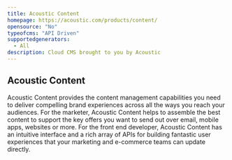 ```yaml
---
title: Acoustic Content
homepage: https://acoustic.com/products/content/
opensource: "No"
typeofcms: "API Driven"
supportedgenerators:
  - All
description: Cloud CMS brought to you by Acoustic
---
```

## Acoustic Content

Acoustic Content provides the content management capabilities you need to deliver compelling brand experiences across all the ways you reach your audiences. For the marketer, Acoustic Content helps to assemble the best content to support the key offers you want to send out over email, mobile apps, websites or more. For the front end developer, Acoustic Content has an intuitive interface and a rich array of APIs for building fantastic user experiences that your marketing and e-commerce teams can update directly.

